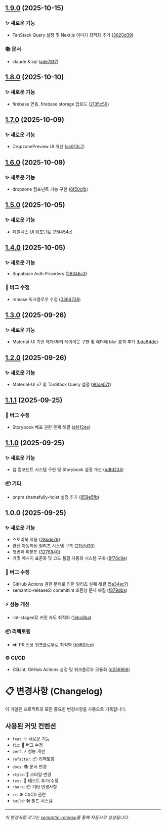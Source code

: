 ## [1.9.0](https://github.com/minoong/garden-bizarre-adventure/compare/v1.8.0...v1.9.0) (2025-10-15)

### ✨ 새로운 기능

* TanStack Query 설정 및 Next.js 이미지 최적화 추가 ([3020d39](https://github.com/minoong/garden-bizarre-adventure/commit/3020d392dbd901d0f32d42f1653d47a7ba454cb6))

### 📚 문서

* claude & sql ([ade78f7](https://github.com/minoong/garden-bizarre-adventure/commit/ade78f71cc3ca74dc909ca98115340c343476737))

## [1.8.0](https://github.com/minoong/garden-bizarre-adventure/compare/v1.7.0...v1.8.0) (2025-10-10)

### ✨ 새로운 기능

* firebase 연동, firebase storage 업로드 ([2135c59](https://github.com/minoong/garden-bizarre-adventure/commit/2135c590301641c308a2d0d1ebe1d50b5960ac15))

## [1.7.0](https://github.com/minoong/garden-bizarre-adventure/compare/v1.6.0...v1.7.0) (2025-10-09)

### ✨ 새로운 기능

* DropzonePreview UI 개선 ([ac613c7](https://github.com/minoong/garden-bizarre-adventure/commit/ac613c75dc89983e382e9e6ae09a36b95806a79b))

## [1.6.0](https://github.com/minoong/garden-bizarre-adventure/compare/v1.5.0...v1.6.0) (2025-10-09)

### ✨ 새로운 기능

* dropzone 컴포넌트 기능 구현 ([6f50cfb](https://github.com/minoong/garden-bizarre-adventure/commit/6f50cfb31b83c04b81d37f566dcc5231fc6828a1))

## [1.5.0](https://github.com/minoong/garden-bizarre-adventure/compare/v1.4.0...v1.5.0) (2025-10-05)

### ✨ 새로운 기능

* 페럴렉스 UI 컴포넌트 ([75f454e](https://github.com/minoong/garden-bizarre-adventure/commit/75f454e1842bb6b9694774faf1793c55f2f70e05))

## [1.4.0](https://github.com/minoong/garden-bizarre-adventure/compare/v1.3.0...v1.4.0) (2025-10-05)

### ✨ 새로운 기능

* Supabase Auth Providers ([28346c3](https://github.com/minoong/garden-bizarre-adventure/commit/28346c30b728774e720d63ab5b7a60e2291b3dc2))

### 🐛 버그 수정

* release 워크플로우 수정 ([0364738](https://github.com/minoong/garden-bizarre-adventure/commit/036473830bd1556fd4918342d63147c601fa2180))

## [1.3.0](https://github.com/minoong/garden-bizarre-adventure/compare/v1.2.0...v1.3.0) (2025-09-26)

### ✨ 새로운 기능

* Material-UI 기반 헤더/푸터 레이아웃 구현 및 헤더에 blur 효과 추가 ([bda64de](https://github.com/minoong/garden-bizarre-adventure/commit/bda64de8efb5ff94ab3c43c7df840d52a3ad79c6))

## [1.2.0](https://github.com/minoong/garden-bizarre-adventure/compare/v1.1.1...v1.2.0) (2025-09-26)

### ✨ 새로운 기능

* Material-UI v7 및 TanStack Query 설정 ([90ce07f](https://github.com/minoong/garden-bizarre-adventure/commit/90ce07f6eecdb3457f08a6d3ab1d098bcb8d0c06))

## [1.1.1](https://github.com/minoong/garden-bizarre-adventure/compare/v1.1.0...v1.1.1) (2025-09-25)

### 🐛 버그 수정

* Storybook 배포 권한 문제 해결 ([af4f2ee](https://github.com/minoong/garden-bizarre-adventure/commit/af4f2ee8cba0ffc899fdd9262d47842e04ded33e))

## [1.1.0](https://github.com/minoong/garden-bizarre-adventure/compare/v1.0.0...v1.1.0) (2025-09-25)

### ✨ 새로운 기능

* 탭 컴포넌트 시스템 구현 및 Storybook 설정 개선 ([bdfd234](https://github.com/minoong/garden-bizarre-adventure/commit/bdfd234dd2c7e0d494c10a76f293cf0ce395858d))

### 📦 기타

* pnpm shamefully-hoist 설정 추가 ([859e5fb](https://github.com/minoong/garden-bizarre-adventure/commit/859e5fb1b2551c45c53395f4c7b1890964fca2ff))

## 1.0.0 (2025-09-25)

### ✨ 새로운 기능

* 스토리북 적용 ([28bde79](https://github.com/minoong/garden-bizarre-adventure/commit/28bde79ec8c6a21b7eebba6a382b171ef74f7aa5))
* 완전 자동화된 릴리즈 시스템 구축 ([2157d30](https://github.com/minoong/garden-bizarre-adventure/commit/2157d305e0b8341365ee033240ae0e110b5530a8))
* 첫번째 파문!!! ([3276840](https://github.com/minoong/garden-bizarre-adventure/commit/327684058efcd8f31ee2f301e985d549c1090669))
* 커밋 메시지 표준화 및 코드 품질 자동화 시스템 구축 ([8f76c9e](https://github.com/minoong/garden-bizarre-adventure/commit/8f76c9e91613906675402e6b5d00f0cde6521856))

### 🐛 버그 수정

* GitHub Actions 권한 문제로 인한 릴리즈 실패 해결 ([5a34ac7](https://github.com/minoong/garden-bizarre-adventure/commit/5a34ac7d4e5e013f4c1f82f1c5d53f444fae09fb))
* semantic-release와 commitlint 호환성 문제 해결 ([f879dba](https://github.com/minoong/garden-bizarre-adventure/commit/f879dba8919f5a098cc820b04f8035263fd8c543))

### ⚡ 성능 개선

* lint-staged로 커밋 속도 최적화 ([1ebc8ba](https://github.com/minoong/garden-bizarre-adventure/commit/1ebc8ba7365c26600516fabb69e018a757adbc7a))

### 📦 리팩토링

* **ci:** PR 전용 워크플로우로 최적화 ([b5607cd](https://github.com/minoong/garden-bizarre-adventure/commit/b5607cd0d4ad21e5c5e51319211dda78273f7f04))

### ⚙️ CI/CD

* ESLint, GitHub Actions 설정 및 워크플로우 모듈화 ([d256966](https://github.com/minoong/garden-bizarre-adventure/commit/d25696692284d0846a4b866eca7baec6013db072))

# 📋 변경사항 (Changelog)

이 파일은 프로젝트의 모든 중요한 변경사항을 자동으로 기록합니다.

## 사용된 커밋 컨벤션

- `feat`: ✨ 새로운 기능
- `fix`: 🐛 버그 수정
- `perf`: ⚡ 성능 개선
- `refactor`: 📦 리팩토링
- `docs`: 📚 문서 변경
- `style`: 💎 스타일 변경
- `test`: 🚨 테스트 추가/수정
- `chore`: 📦 기타 변경사항
- `ci`: ⚙️ CI/CD 관련
- `build`: 🛠 빌드 시스템

---

_이 변경사항 로그는 [semantic-release](https://github.com/semantic-release/semantic-release)를 통해 자동으로 생성됩니다._
